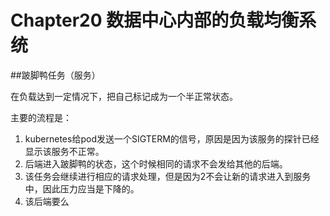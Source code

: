 # Chapter20 数据中心内部的负载均衡系统

##跛脚鸭任务（服务）

在负载达到一定情况下，把自己标记成为一个半正常状态。

主要的流程是：

1. kubernetes给pod发送一个SIGTERM的信号，原因是因为该服务的探针已经显示该服务不正常。
2. 后端进入跛脚鸭的状态，这个时候相同的请求不会发给其他的后端。
3. 该任务会继续进行相应的请求处理，但是因为2不会让新的请求进入到服务中，因此压力应当是下降的。
4. 该后端要么